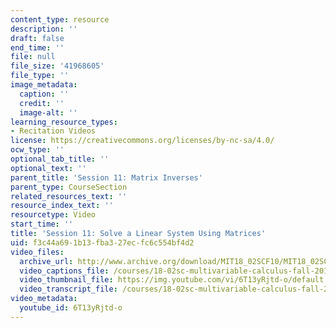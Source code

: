```yaml
---
content_type: resource
description: ''
draft: false
end_time: ''
file: null
file_size: '41968605'
file_type: ''
image_metadata:
  caption: ''
  credit: ''
  image-alt: ''
learning_resource_types:
- Recitation Videos
license: https://creativecommons.org/licenses/by-nc-sa/4.0/
ocw_type: ''
optional_tab_title: ''
optional_text: ''
parent_title: 'Session 11: Matrix Inverses'
parent_type: CourseSection
related_resources_text: ''
resource_index_text: ''
resourcetype: Video
start_time: ''
title: 'Session 11: Solve a Linear System Using Matrices'
uid: f3c44a69-1b13-fba3-27ec-fc6c554bf4d2
video_files:
  archive_url: http://www.archive.org/download/MIT18_02SCF10/MIT18_02SCF10Rec_09_300k.mp4
  video_captions_file: /courses/18-02sc-multivariable-calculus-fall-2010/adbca1ffa6f256e689a17e71b0a68418_6T13yRjtd-o.vtt
  video_thumbnail_file: https://img.youtube.com/vi/6T13yRjtd-o/default.jpg
  video_transcript_file: /courses/18-02sc-multivariable-calculus-fall-2010/5fb58f7fba148f321ba30c44319bde06_6T13yRjtd-o.pdf
video_metadata:
  youtube_id: 6T13yRjtd-o
---
```

